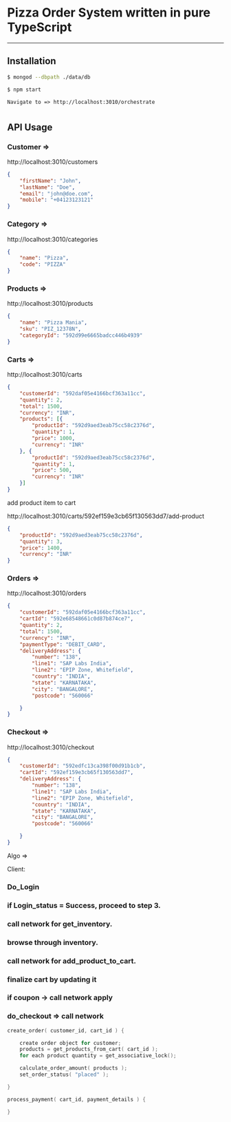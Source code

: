 Pizza Order System written in pure TypeScript
=========================================

----------


Installation
-------------

```bash
$ mongod --dbpath ./data/db
```

```bash
$ npm start
```

```
Navigate to => http://localhost:3010/orchestrate
```


#
API Usage
-------------

### Customer =>

http://localhost:3010/customers
```json
{
	"firstName": "John",
	"lastName": "Doe",
	"email": "john@doe.com",
	"mobile": "+04123123121"
}
```


### Category =>

http://localhost:3010/categories
```json
{
	"name": "Pizza",
	"code": "PIZZA"
}
```



### Products =>

http://localhost:3010/products
```json
{
	"name": "Pizza Mania",
	"sku": "PIZ_12378N",
	"categoryId": "592d99e6665badcc446b4939"
}
```



### Carts =>

http://localhost:3010/carts
```json
{
	"customerId": "592daf05e4166bcf363a11cc",
	"quantity": 2,
	"total": 1500,
	"currency": "INR",
	"products": [{
		"productId": "592d9aed3eab75cc58c2376d",
		"quantity": 1,
		"price": 1000,
		"currency": "INR"
	}, {
		"productId": "592d9aed3eab75cc58c2376d",
		"quantity": 1,
		"price": 500,
		"currency": "INR"
	}]
}
```

add product item to cart

http://localhost:3010/carts/592ef159e3cb65f130563dd7/add-product
```json
{
	"productId": "592d9aed3eab75cc58c2376d",
	"quantity": 3,
	"price": 1400,
	"currency": "INR"
}
```




### Orders =>

http://localhost:3010/orders
```json
{
	"customerId": "592daf05e4166bcf363a11cc",
	"cartId": "592e68548661c0d87b874ce7",
	"quantity": 2,
	"total": 1500,
	"currency": "INR",
	"paymentType": "DEBIT_CARD",
	"deliveryAddress": {
		"number": "138",
		"line1": "SAP Labs India",
		"line2": "EPIP Zone, Whitefield",
		"country": "INDIA",
		"state": "KARNATAKA",
		"city": "BANGALORE",
		"postcode": "560066"

	}
}
```

### Checkout =>

http://localhost:3010/checkout
```json
{
	"customerId": "592edfc13ca398f00d91b1cb",
	"cartId": "592ef159e3cb65f130563dd7",
	"deliveryAddress": {
		"number": "138",
		"line1": "SAP Labs India",
		"line2": "EPIP Zone, Whitefield",
		"country": "INDIA",
		"state": "KARNATAKA",
		"city": "BANGALORE",
		"postcode": "560066"

	}
}
```


Algo =>

Client:

### Do_Login
### if Login_status = Success, proceed to step 3.
### call network for get_inventory.
### browse through inventory.
### call network for add_product_to_cart.
### finalize cart by updating it
### if coupon -> call network apply
### do_checkout => call network


```c
create_order( customer_id, cart_id ) {

	create order object for customer;
	products = get_products_from_cart( cart_id );
	for each product quantity = get_associative_lock();

	calculate_order_amount( products );
	set_order_status( "placed" );

}
```

```c
process_payment( cart_id, payment_details ) {

}
```